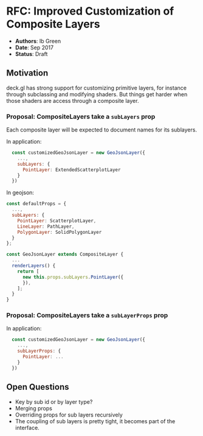 # RFC: Improved Customization of Composite Layers

* **Authors**: Ib Green
* **Date**: Sep 2017
* **Status**: Draft

## Motivation

deck.gl has strong support for customizing primitive layers, for instance through subclassing and modifying shaders. But things get harder when those shaders are access through a composite layer.


### Proposal: CompositeLayers take a `subLayers` prop

Each composite layer will be expected to document names for its sublayers.

In application:
```js
  const customizedGeoJsonLayer = new GeoJsonLayer({
  	...,
  	subLayers: {
  	  PointLayer: ExtendedScatterplotLayer
  	}
  })
```

In geojson:
```js
const defaultProps = {
  ...,
  subLayers: {
    PointLayer: ScatterplotLayer,
    LineLayer: PathLayer,
    PolygonLayer: SolidPolygonLayer
  }
};

const GeoJsonLayer extends CompositeLayer {
  ...
  renderLayers() {
  	return [
  	  new this.props.subLayers.PointLayer({
  	  }),
  	];
  }
}
```


### Proposal: CompositeLayers take a `subLayerProps` prop


In application:
```js
  const customizedGeoJsonLayer = new GeoJsonLayer({
  	...,
  	subLayerProps: {
  	  PointLayer: ...
  	}
  })
```



## Open Questions

* Key by sub id or by layer type?
* Merging props
* Overriding props for sub layers recursively
* The coupling of sub layers is pretty tight, it becomes part of the interface.
